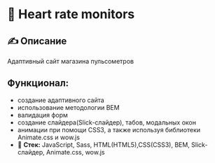 # 💓 Heart rate monitors
## ✍️ Описание
Адаптивный сайт магазина пульсометров 
## Функционал: 
 - создание адаптивного сайта 
 - использование методологии BEM
 - валидация форм
 - создание слайдера(Slick-слайдер), табов, модальных окон
 - анимации при помощи CSS3, a также используя библиотеки Animate.css и wow.js
- 🔨 **Стек:** JavaScript, Sass, HTML(HTML5),CSS(CSS3), BEM, Slick-слайдер, Animate.css, wow.js


